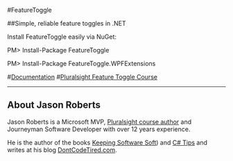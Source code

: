#FeatureToggle

##Simple, reliable feature toggles in .NET

Install FeatureToggle easily via NuGet:

PM> Install-Package FeatureToggle

PM> Install-Package FeatureToggle.WPFExtensions

#[Documentation](http://jason-roberts.github.io/FeatureToggle.Docs/)
#[Pluralsight Feature Toggle Course](http://bit.ly/psfeaturetoggle)


--------

## About Jason Roberts

Jason Roberts is a Microsoft MVP, [Pluralsight course author](http://bit.ly/psjasonroberts) and Journeyman Software Developer with over 12 years experience.

He is the author of the books [Keeping Software Soft](http://keepingsoftwaresoft.com)) and [C# Tips](http://bit.ly/sharpbook) and writes at his blog [DontCodeTired.com](http://dontcodetired.com).
